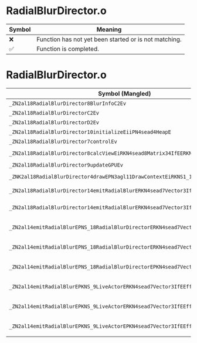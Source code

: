 # RadialBlurDirector.o
| Symbol | Meaning 
| ------------- | ------------- 
| :x: | Function has not yet been started or is not matching. 
| :white_check_mark: | Function is completed. 


# RadialBlurDirector.o
| Symbol (Mangled) | Symbol (Demangled) | Decompiled? |
| ------------- |  ------------- | ------------- |
| `_ZN2al18RadialBlurDirector8BlurInfoC2Ev` | `al::RadialBlurDirector::BlurInfo::BlurInfo(void)` | :white_check_mark: |
| `_ZN2al18RadialBlurDirectorC2Ev` | `al::RadialBlurDirector::RadialBlurDirector(void)` | :white_check_mark: |
| `_ZN2al18RadialBlurDirectorD2Ev` | `al::RadialBlurDirector::~RadialBlurDirector()` | :white_check_mark: |
| `_ZN2al18RadialBlurDirector10initializeEiiPN4sead4HeapE` | `al::RadialBlurDirector::initialize(int,int,sead::Heap *)` | :white_check_mark: |
| `_ZN2al18RadialBlurDirector7controlEv` | `al::RadialBlurDirector::control(void)` | :white_check_mark: |
| `_ZN2al18RadialBlurDirector8calcViewEiRKN4sead8Matrix34IfEERKNS1_8Matrix44IfEE` | `al::RadialBlurDirector::calcView(int,sead::Matrix34<float> const&,sead::Matrix44<float> const&)` | :white_check_mark: |
| `_ZN2al18RadialBlurDirector9updateGPUEv` | `al::RadialBlurDirector::updateGPU(void)` | :white_check_mark: |
| `_ZNK2al18RadialBlurDirector4drawEPN3agl11DrawContextEiRKNS1_12RenderBufferE` | `al::RadialBlurDirector::draw(agl::DrawContext *,int,agl::RenderBuffer const&)const` | :white_check_mark: |
| `_ZN2al18RadialBlurDirector14emitRadialBlurERKN4sead7Vector3IfEEfffiib` | `al::RadialBlurDirector::emitRadialBlur(sead::Vector3<float> const&,float,float,float,int,int,bool)` | :white_check_mark: |
| `_ZN2al18RadialBlurDirector14emitRadialBlurERKN4sead7Vector3IfEEPS4_ffffffiib` | `al::RadialBlurDirector::emitRadialBlur(sead::Vector3<float> const&,sead::Vector3<float> const*,float,float,float,float,float,float,int,int,bool)` | :white_check_mark: |
| `_ZN2al14emitRadialBlurEPNS_18RadialBlurDirectorERKN4sead7Vector3IfEEfffiib` | `al::emitRadialBlur(al::RadialBlurDirector *,sead::Vector3<float> const&,float,float,float,int,int,bool)` | :white_check_mark: |
| `_ZN2al14emitRadialBlurEPNS_18RadialBlurDirectorERKN4sead7Vector3IfEEffffffiib` | `al::emitRadialBlur(al::RadialBlurDirector *,sead::Vector3<float> const&,float,float,float,float,float,float,int,int,bool)` | :white_check_mark: |
| `_ZN2al14emitRadialBlurEPNS_18RadialBlurDirectorEPKN4sead7Vector3IfEEffffffiib` | `al::emitRadialBlur(al::RadialBlurDirector *,sead::Vector3<float> const*,float,float,float,float,float,float,int,int,bool)` | :white_check_mark: |
| `_ZN2al14emitRadialBlurEPKNS_9LiveActorERKN4sead7Vector3IfEEfffiib` | `al::emitRadialBlur(al::LiveActor const*,sead::Vector3<float> const&,float,float,float,int,int,bool)` | :white_check_mark: |
| `_ZN2al14emitRadialBlurEPKNS_9LiveActorERKN4sead7Vector3IfEEffffffiib` | `al::emitRadialBlur(al::LiveActor const*,sead::Vector3<float> const&,float,float,float,float,float,float,int,int,bool)` | :white_check_mark: |
| `_ZN2al14emitRadialBlurEPKNS_9LiveActorEPKN4sead7Vector3IfEEffffffiib` | `al::emitRadialBlur(al::LiveActor const*,sead::Vector3<float> const*,float,float,float,float,float,float,int,int,bool)` | :white_check_mark: |
